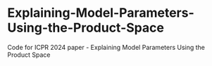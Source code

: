 # Explaining-Model-Parameters-Using-the-Product-Space
Code for ICPR 2024 paper - Explaining Model Parameters Using the Product Space
